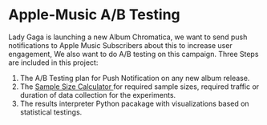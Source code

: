 # Apple-Music A/B Testing
Lady Gaga is launching a new Album Chromatica,  we want to send push notifications to Apple Music Subscribers about this to increase user engagement, We also want to do A/B testing on this campaign.
Three Steps are included in this project:
1. The A/B Testing plan for Push Notification on any new album release.
2. The <a href="https://zicxie.shinyapps.io/AB_Testing_Samplesize_calculator/">Sample Size Calculator </a> for required sample sizes, required traffic or duration of data collection for the experiments. 
3. The results interpreter Python pacakage with visualizations based on statistical testings.

